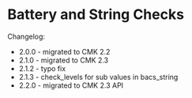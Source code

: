 # Battery and String Checks

Changelog:

- 2.0.0 - migrated to CMK 2.2
- 2.1.0 - migrated to CMK 2.3
- 2.1.2 - typo fix
- 2.1.3 - check_levels for sub values in bacs_string
- 2.2.0 - migrated to CMK 2.3 API
